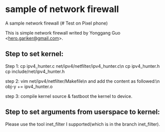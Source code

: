 # sample of network firewall
A sample network firewall (# Test on Pixel phone)

This is simple network firewall writed by Yonggang Guo \<hero.gariker@gmail.com\>.

## Step to set kernel:
Step 1:
cp ipv4_hunter.c net/ipv4/netfilter/ipv4_hunter.c\n
cp ipv4_hunter.h cp include/net/ipv4_hunter.h

step 2:
vim net/ipv4/netfilter/Makefile\n
and add the content as followed:\n
obj-y += ipv4_hunter.o

step 3:
compile kernel source & fastboot the kernel to device.



## Step to set arguments from userspace to kernel:
Please use the tool inet_filter I supported(which is in the branch inet_filter).
